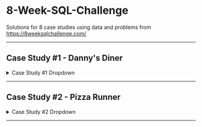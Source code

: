 # 8-Week-SQL-Challenge
Solutions for 8 case studies using data and problems from https://8weeksqlchallenge.com/

***

## Case Study #1 - Danny's Diner
<details>
  <summary>Case Study #1 Dropdown</summary>
<br>

### Objective:
Use data to answer questions about customers, such as money spent, popular products, and frequency of visits.

Entity Relationship Diagram:

![image](https://user-images.githubusercontent.com/130705459/232967453-3cf780dc-3357-46df-9b2d-fa73ad576ce2.png)

### Solution:
https://github.com/danielwongg/8-Week-SQL-Challenge/blob/main/Case%20Study%20%231%20-%20Danny's%20Diner/Solution.md

### SQL Syntax:
https://github.com/danielwongg/8-Week-SQL-Challenge/blob/main/Case%20Study%20%231%20-%20Danny's%20Diner/SQL%20Syntax.sql

</details>

***

## Case Study #2 - Pizza Runner
<details>
  <summary>Case Study #2 Dropdown</summary>
<br>

### Objective:
Clean and transform existing data, as well as use data to answer questions such as pizza metrics, runner and customer experience, ingredient optimization, and pricings and ratings.


### Entity Relationship Diagram:

![image](https://user-images.githubusercontent.com/130705459/233242763-5ad73640-80d6-44b9-b14b-05336e78da4e.png)

</details>

***
